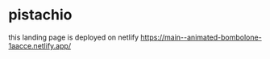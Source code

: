 # pistachio
this landing page is deployed on netlify 
https://main--animated-bombolone-1aacce.netlify.app/
